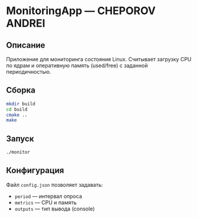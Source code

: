 
# MonitoringApp — CHEPOROV ANDREI

## Описание

Приложение для мониторинга состояния Linux. Считывает загрузку CPU по ядрам и оперативную память (used/free) с заданной периодичностью.

## Сборка

```bash
mkdir build
cd build
cmake ..
make
```

## Запуск

```bash
./monitor
```

## Конфигурация

Файл `config.json` позволяет задавать:

- `period` — интервал опроса
- `metrics` — CPU и память
- `outputs` — тип вывода (console)
